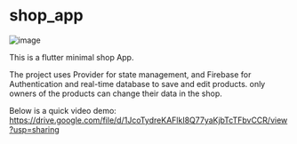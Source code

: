 # shop_app
![image](https://user-images.githubusercontent.com/56312212/196056845-2bf01e35-cc84-4b1d-8f50-b609cedc02c6.png)

This is a flutter minimal shop App.

The project uses Provider for state management, and Firebase for Authentication and real-time database to save and edit products.
only owners of the products can change their data in the shop. 

Below is a quick video demo:
https://drive.google.com/file/d/1JcoTydreKAFlkI8Q77yaKjbTcTFbvCCR/view?usp=sharing

